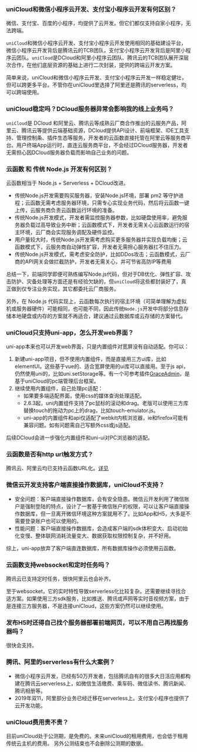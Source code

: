 ### uniCloud和微信小程序云开发、支付宝小程序云开发有何区别？

微信、支付宝、百度的小程序，均提供了云开发。但它们都仅支持自家小程序，无法跨端。

`uniCloud`和微信小程序云开发、支付宝小程序云开发使用相同的基础建设平台，微信小程序云开发背后是腾讯云的TCB团队，支付宝小程序云开发背后是阿里小程序云团队。`uniCloud`是DCloud和阿里小程序云团队、腾讯云的TCB团队展开深层次合作，在他们底层资源的基础上进行二次封装，提供的跨端云开发方案。

简单来说，uniCloud和微信小程序云开发、支付宝小程序云开发一样稳定健壮，但可以跨更多平台。不管你在uniCloud里选择了阿里还是腾讯的serverless，均可以跨端使用。

### uniCloud稳定吗？DCloud服务器异常会影响我的线上业务吗？

`uniCloud`是 DCloud 和阿里云、腾讯云等成熟云厂商合作推出的云服务产品，阿里云、腾讯云等提供云端基础资源，DCloud提供API设计、前端框架、IDE工具支持、管理控制条、插件生态等服务，开发者的云函数直接托管在阿里云等服务商平台。用户终端App运行时，直连云服务商平台，不会经过DCloud服务器，开发者无需担心因DCloud服务器负载而影响自己业务的问题。

### 云函数 和 传统 Node.js 开发有何区别？

云函数相当于 Node.js + Serverless + DCloud改进。
- 传统Node.js开发需要购买服务器，安装Node.js环境，部署 pm2 等守护进程；云函数无需考虑服务器环境，只需专心实现业务代码，然后将云函数一键上传，云服务商负责云函数运行环境的准备。
- 传统Node.js开发模式，开发者需监控服务器参数，比如硬盘使用率，避免服务器负载过高导致业务中断；云函数模式下，开发者无需关心云函数运行的宿主环境，云厂商会实现服务调配及硬件监控。
- 用户量较大时，传统Node.js开发需考虑购买更多服务器并实现负载均衡；云函数模式下，云服务商自动弹性扩容，开发者无需担心服务器扛不住压力。
- 传统Node.js开发模式，需考虑安全防护，比如DDos攻击；云函数模式，云厂商的API网关会做拦截防护，开发者无需关心，并可节省高防IP等费用

总结一下，前端同学即便可熟练编写Node.js代码，但对于DB优化、弹性扩容、攻击防护、灾备处理等方面还是有经验欠缺的，但`uniCloud`将这些都封装好了，真正做到仅专注业务实现，其它都委托云厂商服务。

另外，在 Node.js 代码实现上，云函数每次执行的宿主环境（可简单理解为虚拟机或服务器硬件）可能相同，也可能不同，因此传统`Node.js`开发中将部分信息存储本地硬盘或内存的方案就不再适合，建议通过云数据库或云存储的方案替代。

### uniCloud只支持uni-app，怎么开发web界面？

uni-app本来也可以开发web界面，只是内置组件对宽屏没有自动适配。你可以：
1. 新建uni-app项目，但不使用内置组件，而是直接用三方ui库，比如elementUI。这些基于vue的、适合宽屏使用的ui库可以直接用。至于js api，仍然使用uni的，比如uni.setStorage等。有一个可参考插件[GraceAdmin](https://ext.dcloud.net.cn/plugin?id=1347)，是基于uniCloud的pc端管理后台框架。
2. 继续使用内置组件，自己处理pc适配：
    - 如果要多端适配界面，使用css的媒体查询处理适配。
    - 2.6.3起，uni内置组件支持了pc鼠标的滚动和drag。老版可以使用三方库替换touch的拖动为pc上的drag，比如touch-emulator.js。
    - uni-app的内置组件和api仅适配了webkit内核浏览器，ie和firefox可能有兼容问题。如有问题需自己写额外css或js适配。

后续DCloud会进一步强化内置组件和uni-ui对PC浏览器的适配。

### 云函数是否有http url触发方式？

腾讯云、阿里云均已支持云函数URL化。[详见](https://uniapp.dcloud.io/uniCloud/http)

### 微信云开发支持客户端直接操作数据库，uniCloud不支持？
- 安全问题：客户端直接操作数据库，会有安全隐患。微信云开发利用了微信账户是强制登陆的特点，设计了一套基于微信账户的权限，可以让客户端直接操作数据库，但一旦离开微信环境这种方案就用不了。比如App和H5，大多是不需要登录账户也可以使用的。
- 性能问题：客户端直接操作数据库，会造成客户端的sdk体积变大、启动初始化变慢、整体联网消耗流量变大、数据获取权限控制复杂，并不好用。

综上，uni-app放弃了客户端直连数据库，所有数据库操作必须使用云函数。

### 云函数支持websocket和定时任务吗？

腾讯云已支持定时任务，很快阿里云也会补齐。

至于websocket，它的实时特性导致serverless化比较复杂。还需要继续寻找合适方案。如果使用三方sdk服务，比如推送、腾讯或声网等实时音视频方案，由于是连接三方服务器，不是连接uniCloud，这些方案仍然可以继续使用。

### 发布H5时还得自己找个服务器部署前端网页，可以不用自己再找服务器吗？

很快会支持。

### 腾讯、阿里的serverless有什么大案例？

- 微信小程序云开发，已经有50万开发者，包括腾讯自有的很多大日活应用都构建在腾讯云serverless上，如微信生活缴费、乘车码、微信读书、腾讯新闻、腾讯相册等。
- 2019年双11，阿里部分业务已经迁移在serverless上。支付宝小程序也提供了云开发功能。

### uniCloud费用贵不贵？

目前uniCloud处于公测期，是免费的。未来uniCloud的租用费用，也会低于租用传统云主机的费用。
另外公测结束也不会删除公测期的数据。
